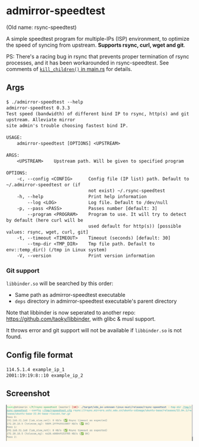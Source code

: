 # admirror-speedtest

(Old name: rsync-speedtest)

A simple speedtest program for multiple-IPs (ISP) environment, to optimize the speed of syncing from upstream. **Supports rsync, curl, wget and git**.

PS: There's a racing bug in rsync that prevents proper termination of rsync processes, and it has been workarounded in rsync-speedtest. See comments of [`kill_children()` in main.rs](src/main.rs) for details.

## Args

```
$ ./admirror-speedtest --help
admirror-speedtest 0.3.3
Test speed (bandwidth) of different bind IP to rsync, http(s) and git upstream. Alleviate mirror
site admin's trouble choosing fastest bind IP.

USAGE:
    admirror-speedtest [OPTIONS] <UPSTREAM>

ARGS:
    <UPSTREAM>    Upstream path. Will be given to specified program

OPTIONS:
    -c, --config <CONFIG>      Config file (IP list) path. Default to ~/.admirror-speedtest or (if
                               not exist) ~/.rsync-speedtest
    -h, --help                 Print help information
        --log <LOG>            Log file. Default to /dev/null
    -p, --pass <PASS>          Passes number [default: 3]
        --program <PROGRAM>    Program to use. It will try to detect by default (here curl will be
                               used default for http(s)) [possible values: rsync, wget, curl, git]
    -t, --timeout <TIMEOUT>    Timeout (seconds) [default: 30]
        --tmp-dir <TMP_DIR>    Tmp file path. Default to env::temp_dir() (/tmp in Linux system)
    -V, --version              Print version information
```

### Git support

`libbinder.so` will be searched by this order:

- Same path as admirror-speedtest executable
- `deps` directory in admirror-speedtest executable's parent directory

Note that libbinder is now seperated to another repo: <https://github.com/taoky/libbinder>, with glibc & musl support.

It throws error and git support will not be available if `libbinder.so` is not found.

## Config file format

```
114.5.1.4 example_ip_1
2001:19:19:8::10 example_ip_2
```

## Screenshot

![Screenshot](assets/demo.png)
